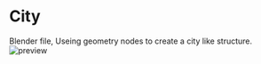 # City
Blender file, Useing geometry nodes to create a city like structure.
![preview](https://github.com/S0L0STUDI0/City/assets/147620785/a9d3b385-2ca6-4b45-8d9c-8e4e33e5bea5)
